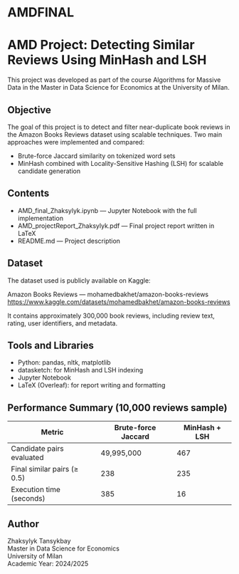 # AMDFINAL
# AMD Project: Detecting Similar Reviews Using MinHash and LSH

This project was developed as part of the course Algorithms for Massive Data in the Master in Data Science for Economics at the University of Milan.

## Objective

The goal of this project is to detect and filter near-duplicate book reviews in the Amazon Books Reviews dataset using scalable techniques. Two main approaches were implemented and compared:

- Brute-force Jaccard similarity on tokenized word sets
- MinHash combined with Locality-Sensitive Hashing (LSH) for scalable candidate generation

## Contents

- AMD_final_Zhaksylyk.ipynb — Jupyter Notebook with the full implementation
- AMD_projectReport_Zhaksylyk.pdf — Final project report written in LaTeX
- README.md — Project description

## Dataset

The dataset used is publicly available on Kaggle:

Amazon Books Reviews — mohamedbakhet/amazon-books-reviews  
https://www.kaggle.com/datasets/mohamedbakhet/amazon-books-reviews

It contains approximately 300,000 book reviews, including review text, rating, user identifiers, and metadata.

## Tools and Libraries

- Python: pandas, nltk, matplotlib
- datasketch: for MinHash and LSH indexing
- Jupyter Notebook
- LaTeX (Overleaf): for report writing and formatting

## Performance Summary (10,000 reviews sample)

| Metric                        | Brute-force Jaccard | MinHash + LSH |
|------------------------------|---------------------|----------------|
| Candidate pairs evaluated    | 49,995,000          | 467            |
| Final similar pairs (≥ 0.5)  | 238                 | 235            |
| Execution time (seconds)     | 385                 | 16             |

## Author

Zhaksylyk Tansykbay  
Master in Data Science for Economics  
University of Milan  
Academic Year: 2024/2025
